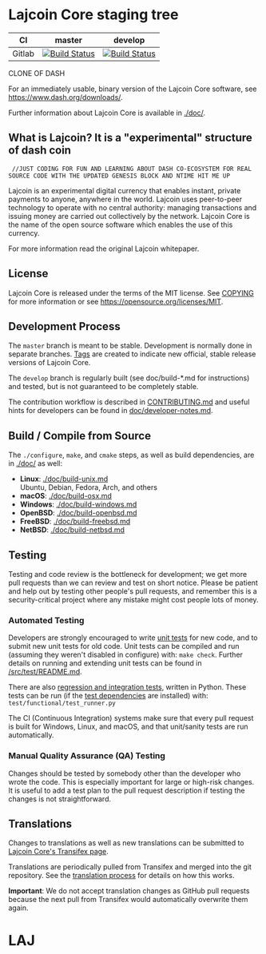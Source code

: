 Lajcoin Core staging tree
===========================

|CI|master|develop|
|-|-|-|
|Gitlab|[![Build Status](https://gitlab.com/dashpay/dash/badges/master/pipeline.svg)](https://gitlab.com/dashpay/dash/-/tree/master)|[![Build Status](https://gitlab.com/dashpay/dash/badges/develop/pipeline.svg)](https://gitlab.com/dashpay/dash/-/tree/develop)|
 CLONE OF DASH 

For an immediately usable, binary version of the Lajcoin Core software, see
https://www.dash.org/downloads/.

Further information about Lajcoin Core is available in [./doc/](/doc).

What is Lajcoin? It is a "experimental" structure of dash coin
-------------
     //JUST CODING FOR FUN AND LEARNING ABOUT DASH CO-ECOSYSTEM FOR REAL SOURCE CODE WITH THE UPDATED GENESIS BLOCK AND NTIME HIT ME UP 

Lajcoin is an experimental digital currency that enables instant, private
payments to anyone, anywhere in the world. Lajcoin uses peer-to-peer technology
to operate with no central authority: managing transactions and issuing money
are carried out collectively by the network. Lajcoin Core is the name of the open
source software which enables the use of this currency.


For more information read the original Lajcoin whitepaper.

License
-------

Lajcoin Core is released under the terms of the MIT license. See [COPYING](COPYING) for more
information or see https://opensource.org/licenses/MIT.

Development Process
-------------------

The `master` branch is meant to be stable. Development is normally done in separate branches.
[Tags](https://github.com/dashpay/dash/tags) are created to indicate new official,
stable release versions of Lajcoin Core.

The `develop` branch is regularly built (see doc/build-*.md for instructions) and tested, but is not guaranteed to be
completely stable.

The contribution workflow is described in [CONTRIBUTING.md](CONTRIBUTING.md)
and useful hints for developers can be found in [doc/developer-notes.md](doc/developer-notes.md).

Build / Compile from Source
---------------------------

The `./configure`, `make`, and `cmake` steps, as well as build dependencies, are in [./doc/](/doc) as well:

- **Linux**: [./doc/build-unix.md](/doc/build-unix.md) \
  Ubuntu, Debian, Fedora, Arch, and others
- **macOS**: [./doc/build-osx.md](/doc/build-osx.md)
- **Windows**: [./doc/build-windows.md](/doc/build-windows.md)
- **OpenBSD**: [./doc/build-openbsd.md](/doc/build-openbsd.md)
- **FreeBSD**: [./doc/build-freebsd.md](/doc/build-freebsd.md)
- **NetBSD**: [./doc/build-netbsd.md](/doc/build-netbsd.md)

Testing
-------

Testing and code review is the bottleneck for development; we get more pull
requests than we can review and test on short notice. Please be patient and help out by testing
other people's pull requests, and remember this is a security-critical project where any mistake might cost people
lots of money.

### Automated Testing

Developers are strongly encouraged to write [unit tests](src/test/README.md) for new code, and to
submit new unit tests for old code. Unit tests can be compiled and run
(assuming they weren't disabled in configure) with: `make check`. Further details on running
and extending unit tests can be found in [/src/test/README.md](/src/test/README.md).

There are also [regression and integration tests](/test), written
in Python.
These tests can be run (if the [test dependencies](/test) are installed) with: `test/functional/test_runner.py`

The CI (Continuous Integration) systems make sure that every pull request is built for Windows, Linux, and macOS,
and that unit/sanity tests are run automatically.

### Manual Quality Assurance (QA) Testing

Changes should be tested by somebody other than the developer who wrote the
code. This is especially important for large or high-risk changes. It is useful
to add a test plan to the pull request description if testing the changes is
not straightforward.

Translations
------------

Changes to translations as well as new translations can be submitted to
[Lajcoin Core's Transifex page](https://www.transifex.com/projects/p/dash/).

Translations are periodically pulled from Transifex and merged into the git repository. See the
[translation process](doc/translation_process.md) for details on how this works.

**Important**: We do not accept translation changes as GitHub pull requests because the next
pull from Transifex would automatically overwrite them again.
# LAJ

